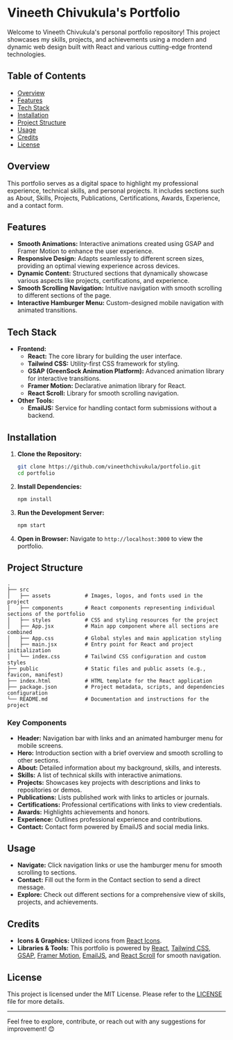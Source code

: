 # Vineeth Chivukula's Portfolio

Welcome to Vineeth Chivukula's personal portfolio repository! This project showcases my skills, projects, and achievements using a modern and dynamic web design built with React and various cutting-edge frontend technologies.

## Table of Contents

- [Overview](#overview)
- [Features](#features)
- [Tech Stack](#tech-stack)
- [Installation](#installation)
- [Project Structure](#project-structure)
- [Usage](#usage)
- [Credits](#credits)
- [License](#license)

## Overview

This portfolio serves as a digital space to highlight my professional experience, technical skills, and personal projects. It includes sections such as About, Skills, Projects, Publications, Certifications, Awards, Experience, and a contact form.

## Features

- **Smooth Animations:** Interactive animations created using GSAP and Framer Motion to enhance the user experience.
- **Responsive Design:** Adapts seamlessly to different screen sizes, providing an optimal viewing experience across devices.
- **Dynamic Content:** Structured sections that dynamically showcase various aspects like projects, certifications, and experience.
- **Smooth Scrolling Navigation:** Intuitive navigation with smooth scrolling to different sections of the page.
- **Interactive Hamburger Menu:** Custom-designed mobile navigation with animated transitions.

## Tech Stack

- **Frontend:**
  - **React:** The core library for building the user interface.
  - **Tailwind CSS:** Utility-first CSS framework for styling.
  - **GSAP (GreenSock Animation Platform):** Advanced animation library for interactive transitions.
  - **Framer Motion:** Declarative animation library for React.
  - **React Scroll:** Library for smooth scrolling navigation.
- **Other Tools:**
  - **EmailJS:** Service for handling contact form submissions without a backend.

## Installation

1. **Clone the Repository:**

   ```bash
   git clone https://github.com/vineethchivukula/portfolio.git
   cd portfolio
   ```

2. **Install Dependencies:**

   ```bash
   npm install
   ```

3. **Run the Development Server:**

   ```bash
   npm start
   ```

4. **Open in Browser:**
   Navigate to `http://localhost:3000` to view the portfolio.

## Project Structure

```
.
├── src
│   ├── assets           # Images, logos, and fonts used in the project
│   ├── components       # React components representing individual sections of the portfolio
│   ├── styles           # CSS and styling resources for the project
│   ├── App.jsx          # Main app component where all sections are combined
│   ├── App.css          # Global styles and main application styling
│   ├── main.jsx         # Entry point for React and project initialization
│   └── index.css        # Tailwind CSS configuration and custom styles
├── public               # Static files and public assets (e.g., favicon, manifest)
├── index.html           # HTML template for the React application
├── package.json         # Project metadata, scripts, and dependencies configuration
└── README.md            # Documentation and instructions for the project
```

### Key Components

- **Header:** Navigation bar with links and an animated hamburger menu for mobile screens.
- **Hero:** Introduction section with a brief overview and smooth scrolling to other sections.
- **About:** Detailed information about my background, skills, and interests.
- **Skills:** A list of technical skills with interactive animations.
- **Projects:** Showcases key projects with descriptions and links to repositories or demos.
- **Publications:** Lists published work with links to articles or journals.
- **Certifications:** Professional certifications with links to view credentials.
- **Awards:** Highlights achievements and honors.
- **Experience:** Outlines professional experience and contributions.
- **Contact:** Contact form powered by EmailJS and social media links.

## Usage

- **Navigate:** Click navigation links or use the hamburger menu for smooth scrolling to sections.
- **Contact:** Fill out the form in the Contact section to send a direct message.
- **Explore:** Check out different sections for a comprehensive view of skills, projects, and achievements.

## Credits

- **Icons & Graphics:** Utilized icons from [React Icons](https://react-icons.github.io/react-icons/).
- **Libraries & Tools:** This portfolio is powered by [React](https://react.dev/), [Tailwind CSS](https://tailwindcss.com/docs/guides/vite), [GSAP](https://gsap.com/), [Framer Motion](https://www.framer.com/motion/), [EmailJS](https://www.emailjs.com/), and [React Scroll](https://www.npmjs.com/package/react-scroll) for smooth navigation.

## License

This project is licensed under the MIT License. Please refer to the [LICENSE](LICENSE) file for more details.

---

Feel free to explore, contribute, or reach out with any suggestions for improvement! 😊
